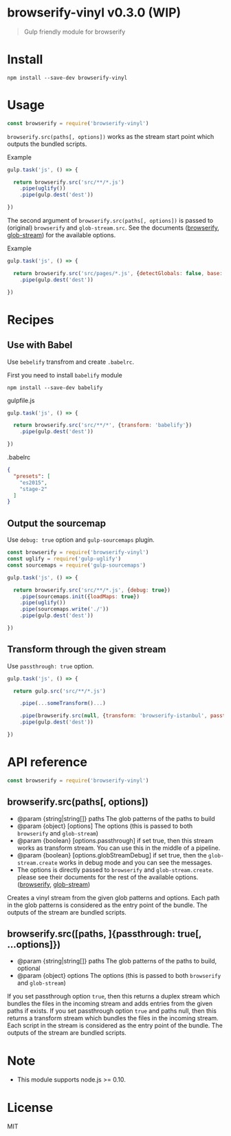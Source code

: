 # browserify-vinyl v0.3.0 (WIP)

> Gulp friendly module for browserify

# Install

    npm install --save-dev browserify-vinyl

# Usage

```js
const browserify = require('browserify-vinyl')
```

`browserify.src(paths[, options])` works as the stream start point which outputs the bundled scripts.

Example
```js
gulp.task('js', () => {

  return browserify.src('src/**/*.js')
    .pipe(uglify())
    .pipe(gulp.dest('dest'))

})
```

The second argument of `browserify.src(paths[, options])` is passed to (original) `browserify` and `glob-stream.src`. See the documents ([browserify](https://github.com/substack/node-browserify#browserifyfiles--opts), [glob-stream](https://github.com/gulpjs/glob-stream#options)) for the available options.

Example
```js
gulp.task('js', () => {

  return browserify.src('src/pages/*.js', {detectGlobals: false, base: 'src/'})
    .pipe(gulp.dest('dest'))

})
```

# Recipes

## Use with Babel

Use `bebelify` transfrom and create `.babelrc`.

First you need to install `babelify` module

    npm install --save-dev babelify

gulpfile.js
```js
gulp.task('js', () => {

  return browserify.src('src/**/*', {transform: 'babelify'})
    .pipe(gulp.dest('dest'))

})
```

.babelrc
```json
{
  "presets": [
    "es2015",
    "stage-2"
  ]
}
```


## Output the sourcemap

Use `debug: true` option and `gulp-sourcemaps` plugin.

```js
const browserify = require('browserify-vinyl')
const uglify = require('gulp-uglify')
const sourcemaps = require('gulp-sourcemaps')

gulp.task('js', () => {

  return browserify.src('src/**/*.js', {debug: true})
    .pipe(sourcemaps.init({loadMaps: true})
    .pipe(uglify())
    .pipe(sourcemaps.write('./'))
    .pipe(gulp.dest('dest'))

})
```

## Transform through the given stream

Use `passthrough: true` option.

```js
gulp.task('js', () => {

  return gulp.src('src/**/*.js')

    .pipe(...someTransform()...)

    .pipe(browserify.src(null, {transform: 'browserify-istanbul', passthrough: true}))
    .pipe(gulp.dest('dest'))

})
```

# API reference

```js
const browserify = require('browserify-vinyl')
```

## browserify.src(paths[, options])

- @param {string|string[]} paths The glob patterns of the paths to build
- @param {object} [options] The options (this is passed to both `browserify` and `glob-stream`)
- @param {boolean} [options.passthrough] if set true, then this stream works as transform stream. You can use this in the middle of a pipeline.
- @param {boolean} [options.globStreamDebug] if set true, then the `glob-stream.create` works in debug mode and you can see the messages.
- The options is directly passed to `browserify` and `glob-stream.create`. please see their documents for the rest of the available options. ([browserify](https://github.com/substack/node-browserify#browserifyfiles--opts), [glob-stream](https://github.com/gulpjs/glob-stream#options))

Creates a vinyl stream from the given glob patterns and options.
Each path in the glob patterns is considered as the entry point of the bundle.
The outputs of the stream are bundled scripts.

## browserify.src([paths, ]{passthrough: true[, ...options]})

- @param {string|string[]} paths The glob patterns of the paths to build, optional
- @param {object} options The options (this is passed to both `browserify` and `glob-stream`)

If you set passthrough option `true`, then this returns a duplex stream which bundles the files in the incoming stream and adds entries from the given paths if exists.
If you set passthrough option `true` and paths null, then this returns a transform stream which bundles the files in the incoming stream.
Each script in the stream is considered as the entry point of the bundle.
The outputs of the stream are bundled scripts.

# Note

- This module supports node.js >= 0.10.

# License

MIT
